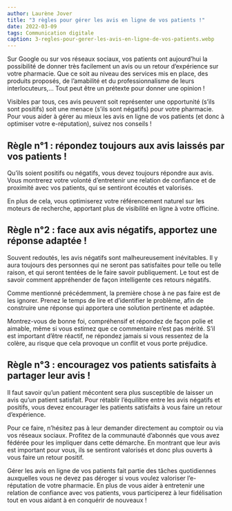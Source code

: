 ```yaml
---
author: Laurène Jover
title: "3 règles pour gérer les avis en ligne de vos patients !"
date: 2022-03-09
tags: Communication digitale
caption: 3-regles-pour-gerer-les-avis-en-ligne-de-vos-patients.webp
---
```


Sur Google ou sur vos réseaux sociaux, vos patients ont aujourd’hui la possibilité de donner très facilement un avis ou un retour d’expérience sur votre pharmacie. Que ce soit au niveau des services mis en place, des produits proposés, de l’amabilité et du professionnalisme de leurs interlocuteurs,… Tout peut être un prétexte pour donner une opinion !

Visibles par tous, ces avis peuvent soit représenter une opportunité (s’ils sont positifs) soit une menace (s’ils sont négatifs) pour votre pharmacie. Pour vous aider à gérer au mieux les avis en ligne de vos patients (et donc à optimiser votre e-réputation), suivez nos conseils !

## Règle n°1 : répondez toujours aux avis laissés par vos patients !

Qu’ils soient positifs ou négatifs, vous devez toujours répondre aux avis. Vous montrerez votre volonté d’entretenir une relation de confiance et de proximité avec vos patients, qui se sentiront écoutés et valorisés.

En plus de cela, vous optimiserez votre référencement naturel sur les moteurs de recherche, apportant plus de visibilité en ligne à votre officine.

## Règle n°2 : face aux avis négatifs, apportez une réponse adaptée !

Souvent redoutés, les avis négatifs sont malheureusement inévitables. Il y aura toujours des personnes qui ne seront pas satisfaites pour telle ou telle raison, et qui seront tentées de le faire savoir publiquement. Le tout est de savoir comment appréhender de façon intelligente ces retours négatifs.

Comme mentionné précédemment, la première chose à ne pas faire est de les ignorer. Prenez le temps de lire et d’identifier le problème, afin de construire une réponse qui apportera une solution pertinente et adaptée.

Montrez-vous de bonne foi, compréhensif et répondez de façon polie et aimable, même si vous estimez que ce commentaire n’est pas mérité. S’il est important d’être réactif, ne répondez jamais si vous ressentez de la colère, au risque que cela provoque un conflit et vous porte préjudice.

## Règle n°3 : encouragez vos patients satisfaits à partager leur avis !

Il faut savoir qu’un patient mécontent sera plus susceptible de laisser un avis qu’un patient satisfait. Pour rétablir l’équilibre entre les avis négatifs et positifs, vous devez encourager les patients satisfaits à vous faire un retour d’expérience.

Pour ce faire, n’hésitez pas à leur demander directement au comptoir ou via vos réseaux sociaux. Profitez de la communauté d’abonnés que vous avez fédérée pour les impliquer dans cette démarche. En montrant que leur avis est important pour vous, ils se sentiront valorisés et donc plus ouverts à vous faire un retour positif.

Gérer les avis en ligne de vos patients fait partie des tâches quotidiennes auxquelles vous ne devez pas déroger si vous voulez valoriser l’e-réputation de votre pharmacie. En plus de vous aider à entretenir une relation de confiance avec vos patients, vous participerez à leur fidélisation tout en vous aidant à en conquérir de nouveaux !
